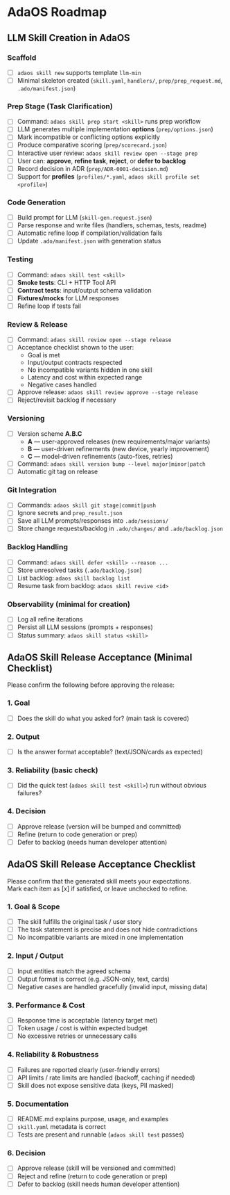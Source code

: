 # AdaOS Roadmap

## LLM Skill Creation in AdaOS

### Scaffold

- [ ] `adaos skill new` supports template `llm-min`
- [ ] Minimal skeleton created (`skill.yaml`, `handlers/`, `prep/prep_request.md`, `.ado/manifest.json`)

### Prep Stage (Task Clarification)

- [ ] Command: `adaos skill prep start <skill>` runs prep workflow
- [ ] LLM generates multiple implementation **options** (`prep/options.json`)
- [ ] Mark incompatible or conflicting options explicitly
- [ ] Produce comparative scoring (`prep/scorecard.json`)
- [ ] Interactive user review: `adaos skill review open --stage prep`
- [ ] User can: **approve**, **refine task**, **reject**, or **defer to backlog**
- [ ] Record decision in ADR (`prep/ADR-0001-decision.md`)
- [ ] Support for **profiles** (`profiles/*.yaml`, `adaos skill profile set <profile>`)

### Code Generation

- [ ] Build prompt for LLM (`skill-gen.request.json`)
- [ ] Parse response and write files (handlers, schemas, tests, readme)
- [ ] Automatic refine loop if compilation/validation fails
- [ ] Update `.ado/manifest.json` with generation status

### Testing

- [ ] Command: `adaos skill test <skill>`
- [ ] **Smoke tests**: CLI + HTTP Tool API
- [ ] **Contract tests**: input/output schema validation
- [ ] **Fixtures/mocks** for LLM responses
- [ ] Refine loop if tests fail

### Review & Release

- [ ] Command: `adaos skill review open --stage release`
- [ ] Acceptance checklist shown to the user:
  - Goal is met
  - Input/output contracts respected
  - No incompatible variants hidden in one skill
  - Latency and cost within expected range
  - Negative cases handled
- [ ] Approve release: `adaos skill review approve --stage release`
- [ ] Reject/revisit backlog if necessary

### Versioning

- [ ] Version scheme **A.B.C**
  - **A** — user-approved releases (new requirements/major variants)
  - **B** — user-driven refinements (new device, yearly improvement)
  - **C** — model-driven refinements (auto-fixes, retries)
- [ ] Command: `adaos skill version bump --level major|minor|patch`
- [ ] Automatic git tag on release

### Git Integration

- [ ] Commands: `adaos skill git stage|commit|push`
- [ ] Ignore secrets and `prep_result.json`
- [ ] Save all LLM prompts/responses into `.ado/sessions/`
- [ ] Store change requests/backlog in `.ado/changes/` and `.ado/backlog.json`

### Backlog Handling

- [ ] Command: `adaos skill defer <skill> --reason ...`
- [ ] Store unresolved tasks (`.ado/backlog.json`)
- [ ] List backlog: `adaos skill backlog list`
- [ ] Resume task from backlog: `adaos skill revive <id>`

### Observability (minimal for creation)

- [ ] Log all refine iterations
- [ ] Persist all LLM sessions (prompts + responses)
- [ ] Status summary: `adaos skill status <skill>`

## AdaOS Skill Release Acceptance (Minimal Checklist)

Please confirm the following before approving the release:

### 1. Goal

- [ ] Does the skill do what you asked for? (main task is covered)

### 2. Output

- [ ] Is the answer format acceptable? (text/JSON/cards as expected)

### 3. Reliability (basic check)

- [ ] Did the quick test (`adaos skill test <skill>`) run without obvious failures?

### 4. Decision

- [ ] Approve release (version will be bumped and committed)
- [ ] Refine (return to code generation or prep)
- [ ] Defer to backlog (needs human developer attention)

## AdaOS Skill Release Acceptance Checklist

Please confirm that the generated skill meets your expectations.  
Mark each item as [x] if satisfied, or leave unchecked to refine.

### 1. Goal & Scope

- [ ] The skill fulfills the original task / user story
- [ ] The task statement is precise and does not hide contradictions
- [ ] No incompatible variants are mixed in one implementation

### 2. Input / Output

- [ ] Input entities match the agreed schema
- [ ] Output format is correct (e.g. JSON-only, text, cards)
- [ ] Negative cases are handled gracefully (invalid input, missing data)

### 3. Performance & Cost

- [ ] Response time is acceptable (latency target met)
- [ ] Token usage / cost is within expected budget
- [ ] No excessive retries or unnecessary calls

### 4. Reliability & Robustness

- [ ] Failures are reported clearly (user-friendly errors)
- [ ] API limits / rate limits are handled (backoff, caching if needed)
- [ ] Skill does not expose sensitive data (keys, PII masked)

### 5. Documentation

- [ ] README.md explains purpose, usage, and examples
- [ ] `skill.yaml` metadata is correct
- [ ] Tests are present and runnable (`adaos skill test` passes)

### 6. Decision

- [ ] Approve release (skill will be versioned and committed)
- [ ] Reject and refine (return to code generation or prep)
- [ ] Defer to backlog (skill needs human developer attention)
